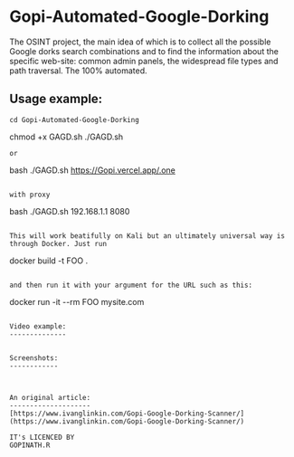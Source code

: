 # Gopi-Automated-Google-Dorking

The OSINT project, the main idea of which is to collect all the possible Google dorks search combinations and to find the information about the specific web-site: common admin panels, the widespread file types and path traversal. The 100% automated.

Usage example:
--------------
```
cd Gopi-Automated-Google-Dorking

```
chmod +x GAGD.sh
./GAGD.sh 
```
or
```
bash ./GAGD.sh https://Gopi.vercel.app/.one
```

with proxy

```
bash ./GAGD.sh 192.168.1.1 8080
```

This will work beatifully on Kali but an ultimately universal way is through Docker. Just run 

```
docker build -t FOO .
```

and then run it with your argument for the URL such as this:

```
docker run -it --rm FOO mysite.com
```

Video example:
--------------


Screenshots:
------------



An original article:
--------------------
[https://www.ivanglinkin.com/Gopi-Google-Dorking-Scanner/](https://www.ivanglinkin.com/Gopi-Google-Dorking-Scanner/)

IT's LICENCED BY
GOPINATH.R
